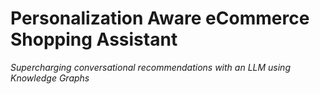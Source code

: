 # Personalization Aware eCommerce Shopping Assistant

*Supercharging conversational recommendations with an LLM using Knowledge Graphs*